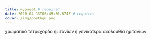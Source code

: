 ```yaml
---
title: mypage1 # required
date: 2020-04-13T06:49:50.874Z # required
cover: /img/postbg6.png
---
```


χρωματικό τετράχορδο ημιτονίων ή γενικότερα ακολουθία ημιτονίων
